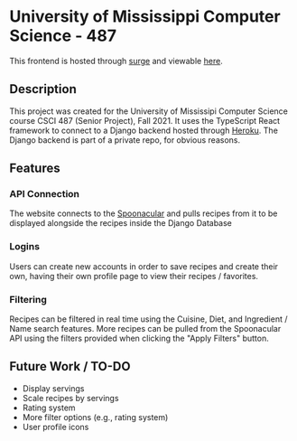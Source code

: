 # University of Mississippi Computer Science - 487

This frontend is hosted through [surge](https://surge.sh) and viewable [here](tastybites.surge.sh).

## Description

This project was created for the University of Mississipi Computer Science course CSCI 487 (Senior Project), Fall 2021.
It uses the TypeScript React framework to connect to a Django backend hosted through [Heroku](https://www.heroku.com).
The Django backend is part of a private repo, for obvious reasons. 

## Features

### API Connection
The website connects to the [Spoonacular](https://spoonacular.com/food-api) and pulls recipes from it to be displayed alongside the recipes inside the Django Database

### Logins
Users can create new accounts in order to save recipes and create their own, having their own profile page to view their recipes / favorites.

### Filtering
Recipes can be filtered in real time using the Cuisine, Diet, and Ingredient / Name search features.  More recipes can be pulled from the Spoonacular API using the filters provided when clicking the "Apply Filters" button.

## Future Work / TO-DO
* Display servings
* Scale recipes by servings
* Rating system
* More filter options (e.g., rating system)
* User profile icons
